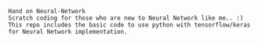 	Hand on Neural-Network
	Scratch coding for those who are new to Neural Network like me.. :)
	This repo includes the basic code to use python with tensorflow/keras for Neural Network implementation.
